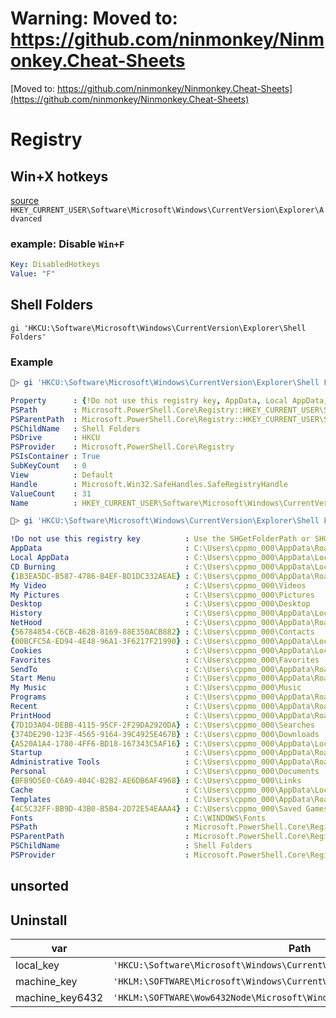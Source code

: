 # Warning: Moved to: <https://github.com/ninmonkey/Ninmonkey.Cheat-Sheets>

[Moved to: https://github.com/ninmonkey/Ninmonkey.Cheat-Sheets](https://github.com/ninmonkey/Ninmonkey.Cheat-Sheets)


# Registry

## Win+X hotkeys

[source](https://www.voidtools.com/support/everything/keyboard_shortcuts/#hotkeys)
`HKEY_CURRENT_USER\Software\Microsoft\Windows\CurrentVersion\Explorer\Advanced` 

### example: Disable `Win+F`
```yaml
Key: DisabledHotkeys
Value: "F"
```

## Shell Folders

`gi 'HKCU:\Software\Microsoft\Windows\CurrentVersion\Explorer\Shell Folders'`

### Example

```powershell
🐒> gi 'HKCU:\Software\Microsoft\Windows\CurrentVersion\Explorer\Shell Folders' | fl                                                                           
```
```yaml             
Property      : {!Do not use this registry key, AppData, Local AppData, CD Burning…}                                                                           
PSPath        : Microsoft.PowerShell.Core\Registry::HKEY_CURRENT_USER\Software\Microsoft\Windows\CurrentVersion\Explorer\Shell Folders                         
PSParentPath  : Microsoft.PowerShell.Core\Registry::HKEY_CURRENT_USER\Software\Microsoft\Windows\CurrentVersion\Explorer                                       
PSChildName   : Shell Folders                                                                                                                                  
PSDrive       : HKCU                                                                                                                                           
PSProvider    : Microsoft.PowerShell.Core\Registry                                                                                                             
PSIsContainer : True                                                                                                                                           
SubKeyCount   : 0                                                                                                                                              
View          : Default                                                                                                                                        
Handle        : Microsoft.Win32.SafeHandles.SafeRegistryHandle                                                                                                 
ValueCount    : 31                                                                                                                                             
Name          : HKEY_CURRENT_USER\Software\Microsoft\Windows\CurrentVersion\Explorer\Shell Folders                                                             
```                                                                                                                                                        
                                                                                                                                                               
```ps1                                                                                                                                                            
🐒> gi 'HKCU:\Software\Microsoft\Windows\CurrentVersion\Explorer\Shell Folders' | Get-ItemProperty                                                             
```
```yaml                                                                                                                                                               
!Do not use this registry key          : Use the SHGetFolderPath or SHGetKnownFolderPath function instead                                                      
AppData                                : C:\Users\cppmo_000\AppData\Roaming                                                                                    
Local AppData                          : C:\Users\cppmo_000\AppData\Local                                                                                      
CD Burning                             : C:\Users\cppmo_000\AppData\Local\Microsoft\Windows\Burn\Burn                                                          
{1B3EA5DC-B587-4786-B4EF-BD1DC332AEAE} : C:\Users\cppmo_000\AppData\Roaming\Microsoft\Windows\Libraries                                                        
My Video                               : C:\Users\cppmo_000\Videos                                                                                             
My Pictures                            : C:\Users\cppmo_000\Pictures                                                                                           
Desktop                                : C:\Users\cppmo_000\Desktop                                                                                            
History                                : C:\Users\cppmo_000\AppData\Local\Microsoft\Windows\History                                                            
NetHood                                : C:\Users\cppmo_000\AppData\Roaming\Microsoft\Windows\Network Shortcuts                                                
{56784854-C6CB-462B-8169-88E350ACB882} : C:\Users\cppmo_000\Contacts                                                                                           
{00BCFC5A-ED94-4E48-96A1-3F6217F21990} : C:\Users\cppmo_000\AppData\Local\Microsoft\Windows\RoamingTiles                                                       
Cookies                                : C:\Users\cppmo_000\AppData\Local\Microsoft\Windows\INetCookies                                                        
Favorites                              : C:\Users\cppmo_000\Favorites                                                                                          
SendTo                                 : C:\Users\cppmo_000\AppData\Roaming\Microsoft\Windows\SendTo                                                           
Start Menu                             : C:\Users\cppmo_000\AppData\Roaming\Microsoft\Windows\Start Menu                                                       
My Music                               : C:\Users\cppmo_000\Music                                                                                              
Programs                               : C:\Users\cppmo_000\AppData\Roaming\Microsoft\Windows\Start Menu\Programs                                              
Recent                                 : C:\Users\cppmo_000\AppData\Roaming\Microsoft\Windows\Recent                                                           
PrintHood                              : C:\Users\cppmo_000\AppData\Roaming\Microsoft\Windows\Printer Shortcuts                                                
{7D1D3A04-DEBB-4115-95CF-2F29DA2920DA} : C:\Users\cppmo_000\Searches                                                                                           
{374DE290-123F-4565-9164-39C4925E467B} : C:\Users\cppmo_000\Downloads                                                                                          
{A520A1A4-1780-4FF6-BD18-167343C5AF16} : C:\Users\cppmo_000\AppData\LocalLow                                                                                   
Startup                                : C:\Users\cppmo_000\AppData\Roaming\Microsoft\Windows\Start Menu\Programs\Startup                                      
Administrative Tools                   : C:\Users\cppmo_000\AppData\Roaming\Microsoft\Windows\Start Menu\Programs\Administrative Tools                         
Personal                               : C:\Users\cppmo_000\Documents                                                                                          
{BFB9D5E0-C6A9-404C-B2B2-AE6DB6AF4968} : C:\Users\cppmo_000\Links                                                                                              
Cache                                  : C:\Users\cppmo_000\AppData\Local\Microsoft\Windows\INetCache                                                          
Templates                              : C:\Users\cppmo_000\AppData\Roaming\Microsoft\Windows\Templates                                                        
{4C5C32FF-BB9D-43B0-B5B4-2D72E54EAAA4} : C:\Users\cppmo_000\Saved Games                                                                                        
Fonts                                  : C:\WINDOWS\Fonts                                                                                                      
PSPath                                 : Microsoft.PowerShell.Core\Registry::HKEY_CURRENT_USER\Software\Microsoft\Windows\CurrentVersion\Explorer\Shell Folders
PSParentPath                           : Microsoft.PowerShell.Core\Registry::HKEY_CURRENT_USER\Software\Microsoft\Windows\CurrentVersion\Explorer              
PSChildName                            : Shell Folders                                                                                                         
PSProvider                             : Microsoft.PowerShell.Core\Registry                                                                                    
```

## unsorted

## Uninstall

| var             | Path                                                                        |
| --------------- | --------------------------------------------------------------------------- |
| local_key       | `'HKCU:\Software\Microsoft\Windows\CurrentVersion\Uninstall\*'`             |
| machine_key     | `'HKLM:\SOFTWARE\Microsoft\Windows\CurrentVersion\Uninstall\*'`             |
| machine_key6432 | `'HKLM:\SOFTWARE\Wow6432Node\Microsoft\Windows\CurrentVersion\Uninstall\*'` |